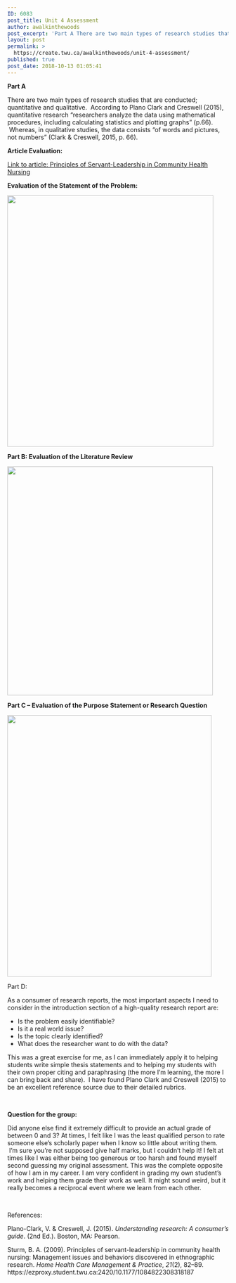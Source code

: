 ```yaml
---
ID: 6083
post_title: Unit 4 Assessment
author: awalkinthewoods
post_excerpt: 'Part A There are two main types of research studies that are conducted; quantitative and qualitative. &nbsp;According to Plano Clark and Creswell (2015), quantitative research &ldquo;researchers analyze the data using mathematical procedures, including calculating statistics and plotting graphs&rdquo; (p.66). &nbsp;Whereas, in qualitative studies, the data consists &ldquo;of words and pictures, not numbers&rdquo; (Clark &amp; Creswell, [&hellip;]'
layout: post
permalink: >
  https://create.twu.ca/awalkinthewoods/unit-4-assessment/
published: true
post_date: 2018-10-13 01:05:41
---
```

<p><strong>Part A</strong></p>
<p>There are two main types of research studies that are conducted; quantitative and qualitative.  According to Plano Clark and Creswell (2015), quantitative research &#8220;researchers analyze the data using mathematical procedures, including calculating statistics and plotting graphs&#8221; (p.66).  Whereas, in qualitative studies, the data consists &#8220;of words and pictures, not numbers&#8221; (Clark &amp; Creswell, 2015, p. 66).</p>
<p><strong>Article Evaluation:</strong></p>
<p><a href="http://ezproxy.student.twu.ca:3201/doi/pdf/10.1177/1084822308318187">Link to article: Principles of Servant-Leadership in Community Health Nursing</a></p>
<p><strong>Evaluation of the Statement of the Problem:</strong></p>
<p><img class="alignnone size-full wp-image-534" src="http://create.twu.ca/awalkinthewoods/files/2018/10/Screen-Shot-2018-10-12-at-11.42.34-PM.png" alt="" width="469" height="572" srcset="https://create.twu.ca/awalkinthewoods/files/2018/10/Screen-Shot-2018-10-12-at-11.42.34-PM.png 469w, https://create.twu.ca/awalkinthewoods/files/2018/10/Screen-Shot-2018-10-12-at-11.42.34-PM-246x300.png 246w" sizes="(max-width: 469px) 100vw, 469px" /></p>
<p><strong>Part B: Evaluation of the Literature Review</strong></p>
<p><img class="alignnone size-full wp-image-535" src="http://create.twu.ca/awalkinthewoods/files/2018/10/Screen-Shot-2018-10-13-at-12.17.11-AM.png" alt="" width="468" height="521" srcset="https://create.twu.ca/awalkinthewoods/files/2018/10/Screen-Shot-2018-10-13-at-12.17.11-AM.png 468w, https://create.twu.ca/awalkinthewoods/files/2018/10/Screen-Shot-2018-10-13-at-12.17.11-AM-269x300.png 269w" sizes="(max-width: 468px) 100vw, 468px" /></p>
<p><strong>Part C &#8211; Evaluation of the Purpose Statement or Research Question</strong></p>
<p><img class="alignnone size-full wp-image-537" src="http://create.twu.ca/awalkinthewoods/files/2018/10/Screen-Shot-2018-10-13-at-12.41.41-AM.png" alt="" width="465" height="595" srcset="https://create.twu.ca/awalkinthewoods/files/2018/10/Screen-Shot-2018-10-13-at-12.41.41-AM.png 465w, https://create.twu.ca/awalkinthewoods/files/2018/10/Screen-Shot-2018-10-13-at-12.41.41-AM-234x300.png 234w" sizes="(max-width: 465px) 100vw, 465px" /></p>
<p>Part D:</p>
<p>As a consumer of research reports, the most important aspects I need to consider in the introduction section of a high-quality research report are:</p>
<ul>
<li>Is the problem easily identifiable?</li>
<li>Is it a real world issue?</li>
<li>Is the topic clearly identified?</li>
<li>What does the researcher want to do with the data?</li>
</ul>
<p>This was a great exercise for me, as I can immediately apply it to helping students write simple thesis statements and to helping my students with their own proper citing and paraphrasing (the more I&#8217;m learning, the more I can bring back and share).  I have found Plano Clark and Creswell (2015) to be an excellent reference source due to their detailed rubrics.</p>
<p>&nbsp;</p>
<p><strong>Question for the group:</strong></p>
<p>Did anyone else find it extremely difficult to provide an actual grade of between 0 and 3? At times, I felt like I was the least qualified person to rate someone else&#8217;s scholarly paper when I know so little about writing them.  I&#8217;m sure you&#8217;re not supposed give half marks, but I couldn&#8217;t help it! I felt at times like I was either being too generous or too harsh and found myself second guessing my original assessment. This was the complete opposite of how I am in my career. I am very confident in grading my own student&#8217;s work and helping them grade their work as well. It might sound weird, but it really becomes a reciprocal event where we learn from each other.</p>
<p>&nbsp;</p>
<p>References:</p>
<p>Plano-Clark, V. &amp; Creswell, J. (2015). <em>Understanding research: A consumer&#8217;s guide</em>. (2nd Ed.). Boston, MA: Pearson.</p>
<p>Sturm, B. A. (2009). Principles of servant-leadership in community health nursing: Management issues and behaviors discovered in ethnographic research. <i>Home Health Care Management &amp; Practice</i>, <i>21</i>(2), 82–89. https://ezproxy.student.twu.ca:2420/10.1177/1084822308318187</p>